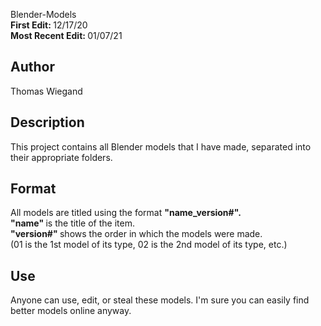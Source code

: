 Blender-Models <br />
<b> First Edit: </b> 12/17/20 <br />
<b> Most Recent Edit: </b> 01/07/21 <br />

## Author

Thomas Wiegand

## Description

This project contains all Blender models that I have made,
separated into their appropriate folders.

## Format

All models are titled using the format <b> "name_version#". </b> <br />
<b> "name" </b> is the title of the item. <br />
<b>"version#" </b> shows the order in which the models were made.  <br />
(01 is the 1st model of its type, 02 is the 2nd model of its type, etc.) <br />

## Use

Anyone can use, edit, or steal these models. I'm sure you can easily find
better models online anyway.
